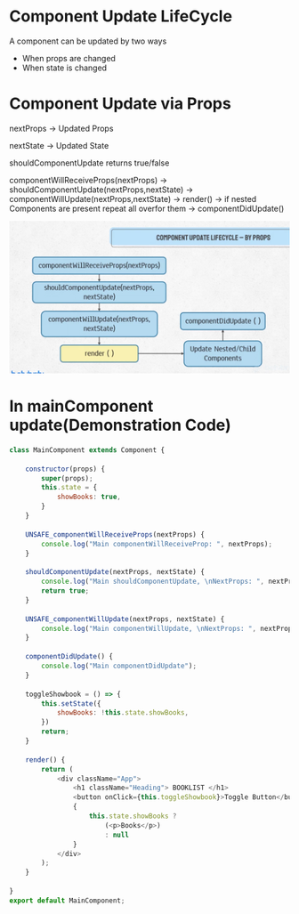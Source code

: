 # Component Update LifeCycle
A component can be updated by two ways
- When props are changed
- When state is changed

# Component Update via Props
nextProps -> Updated Props

nextState -> Updated State

shouldComponentUpdate returns true/false

componentWillReceiveProps(nextProps) -> shouldComponentUpdate(nextProps,nextState) -> componentWillUpdate(nextProps,nextState) -> render() -> if nested Components are present repeat all overfor them -> componentDidUpdate()

![component update lifecyle functions](src/img/compnent-update-function-cycle.png)

# In mainComponent update(Demonstration Code)
```js
class MainComponent extends Component {

    constructor(props) {
        super(props);
        this.state = {
            showBooks: true,
        }
    }

    UNSAFE_componentWillReceiveProps(nextProps) {
        console.log("Main componentWillReceiveProp: ", nextProps);
    }

    shouldComponentUpdate(nextProps, nextState) {
        console.log("Main shouldComponentUpdate, \nNextProps: ", nextProps, "\nNextState: ", nextState);
        return true;
    }

    UNSAFE_componentWillUpdate(nextProps, nextState) {
        console.log("Main componentWillUpdate, \nNextProps: ", nextProps, "\nNextState: ", nextState);
    }

    componentDidUpdate() {
        console.log("Main componentDidUpdate");
    }

    toggleShowbook = () => {
        this.setState({
            showBooks: !this.state.showBooks,
        })
        return;
    }

    render() {
        return (
            <div className="App">
                <h1 className="Heading"> BOOKLIST </h1>
                <button onClick={this.toggleShowbook}>Toggle Button</button><br />
                {
                    this.state.showBooks ?
                        (<p>Books</p>)
                        : null
                }
            </div>
        );
    }

}
export default MainComponent;
```

